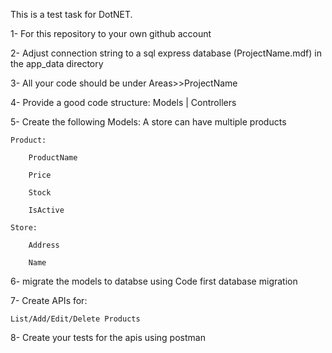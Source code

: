 This is a test task for DotNET.

1- For this repository to your own github account

2- Adjust connection string to a sql express database (ProjectName.mdf) in the app_data directory

3- All your code should be under Areas>>ProjectName

4- Provide a good code structure: Models | Controllers

5- Create the following Models: A store can have multiple products

	Product:

		ProductName

		Price

		Stock

		IsActive

	Store:

		Address

		Name

6- migrate the models to databse using Code first database migration

7- Create APIs for:

	List/Add/Edit/Delete Products

8- Create your tests for the apis using postman
